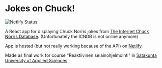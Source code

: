 # Jokes on Chuck!

[![Netlify Status](https://api.netlify.com/api/v1/badges/aa060a9b-c47e-4268-aa73-786b0798eb5a/deploy-status)](https://app.netlify.com/sites/jokesonchuck/deploys)

A React app for displaying Chuck Norris jokes from [The Internet Chuck Norris Database](http://www.icndb.com).
(Unfortunately the ICNDB is not online anymore)

App is hosted (but not really working because of the API) on [Netlify](https://jokesonchuck.netlify.app).

Made as final work for course "Reaktiivinen selainohjelmointi" in [Satakunta University of Applied Sciences](https://www.samk.fi/en/).
